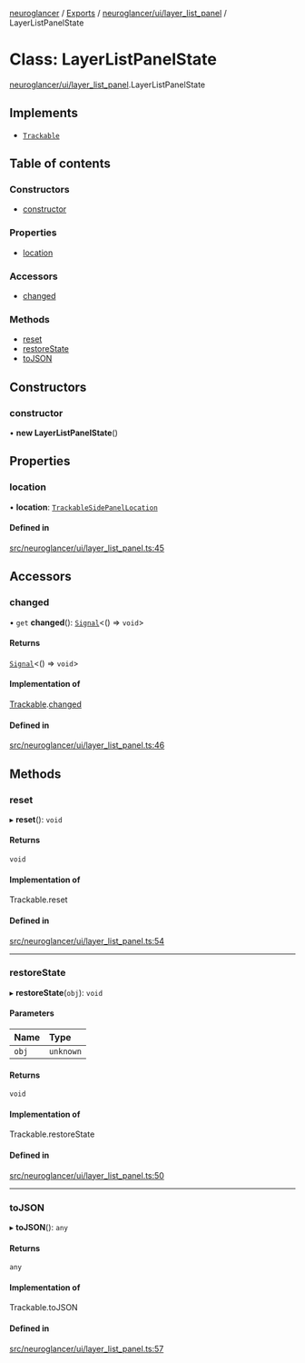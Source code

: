 [neuroglancer](../README.md) / [Exports](../modules.md) / [neuroglancer/ui/layer\_list\_panel](../modules/neuroglancer_ui_layer_list_panel.md) / LayerListPanelState

# Class: LayerListPanelState

[neuroglancer/ui/layer_list_panel](../modules/neuroglancer_ui_layer_list_panel.md).LayerListPanelState

## Implements

- [`Trackable`](../interfaces/neuroglancer_util_trackable.Trackable.md)

## Table of contents

### Constructors

- [constructor](neuroglancer_ui_layer_list_panel.LayerListPanelState.md#constructor)

### Properties

- [location](neuroglancer_ui_layer_list_panel.LayerListPanelState.md#location)

### Accessors

- [changed](neuroglancer_ui_layer_list_panel.LayerListPanelState.md#changed)

### Methods

- [reset](neuroglancer_ui_layer_list_panel.LayerListPanelState.md#reset)
- [restoreState](neuroglancer_ui_layer_list_panel.LayerListPanelState.md#restorestate)
- [toJSON](neuroglancer_ui_layer_list_panel.LayerListPanelState.md#tojson)

## Constructors

### constructor

• **new LayerListPanelState**()

## Properties

### location

• **location**: [`TrackableSidePanelLocation`](neuroglancer_ui_side_panel_location.TrackableSidePanelLocation.md)

#### Defined in

[src/neuroglancer/ui/layer_list_panel.ts:45](https://github.com/ActiveBrainAtlas2/neuroglancer/blob/91617476/src/neuroglancer/ui/layer_list_panel.ts#L45)

## Accessors

### changed

• `get` **changed**(): [`Signal`](neuroglancer_util_signal.Signal.md)<() => `void`\>

#### Returns

[`Signal`](neuroglancer_util_signal.Signal.md)<() => `void`\>

#### Implementation of

[Trackable](../interfaces/neuroglancer_util_trackable.Trackable.md).[changed](../interfaces/neuroglancer_util_trackable.Trackable.md#changed)

#### Defined in

[src/neuroglancer/ui/layer_list_panel.ts:46](https://github.com/ActiveBrainAtlas2/neuroglancer/blob/91617476/src/neuroglancer/ui/layer_list_panel.ts#L46)

## Methods

### reset

▸ **reset**(): `void`

#### Returns

`void`

#### Implementation of

Trackable.reset

#### Defined in

[src/neuroglancer/ui/layer_list_panel.ts:54](https://github.com/ActiveBrainAtlas2/neuroglancer/blob/91617476/src/neuroglancer/ui/layer_list_panel.ts#L54)

___

### restoreState

▸ **restoreState**(`obj`): `void`

#### Parameters

| Name | Type |
| :------ | :------ |
| `obj` | `unknown` |

#### Returns

`void`

#### Implementation of

Trackable.restoreState

#### Defined in

[src/neuroglancer/ui/layer_list_panel.ts:50](https://github.com/ActiveBrainAtlas2/neuroglancer/blob/91617476/src/neuroglancer/ui/layer_list_panel.ts#L50)

___

### toJSON

▸ **toJSON**(): `any`

#### Returns

`any`

#### Implementation of

Trackable.toJSON

#### Defined in

[src/neuroglancer/ui/layer_list_panel.ts:57](https://github.com/ActiveBrainAtlas2/neuroglancer/blob/91617476/src/neuroglancer/ui/layer_list_panel.ts#L57)
